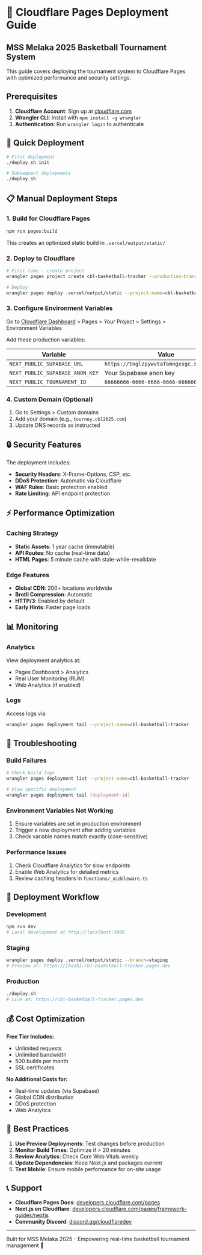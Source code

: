 # 🚀 Cloudflare Pages Deployment Guide

## MSS Melaka 2025 Basketball Tournament System

This guide covers deploying the tournament system to Cloudflare Pages with optimized performance and security settings.

## Prerequisites

1. **Cloudflare Account**: Sign up at [cloudflare.com](https://cloudflare.com)
2. **Wrangler CLI**: Install with `npm install -g wrangler`
3. **Authentication**: Run `wrangler login` to authenticate

## 🎯 Quick Deployment

```bash
# First deployment
./deploy.sh init

# Subsequent deployments
./deploy.sh
```

## 📋 Manual Deployment Steps

### 1. Build for Cloudflare Pages

```bash
npm run pages:build
```

This creates an optimized static build in `.vercel/output/static/`

### 2. Deploy to Cloudflare

```bash
# First time - create project
wrangler pages project create cbl-basketball-tracker --production-branch main

# Deploy
wrangler pages deploy .vercel/output/static --project-name=cbl-basketball-tracker
```

### 3. Configure Environment Variables

Go to [Cloudflare Dashboard](https://dash.cloudflare.com) > Pages > Your Project > Settings > Environment Variables

Add these production variables:

| Variable | Value |
|----------|-------|
| `NEXT_PUBLIC_SUPABASE_URL` | `https://tnglzpywvtafomngxsgc.supabase.co` |
| `NEXT_PUBLIC_SUPABASE_ANON_KEY` | Your Supabase anon key |
| `NEXT_PUBLIC_TOURNAMENT_ID` | `66666666-6666-6666-6666-666666666666` |

### 4. Custom Domain (Optional)

1. Go to Settings > Custom domains
2. Add your domain (e.g., `tourney.cbl2025.com`)
3. Update DNS records as instructed

## 🔒 Security Features

The deployment includes:

- **Security Headers**: X-Frame-Options, CSP, etc.
- **DDoS Protection**: Automatic via Cloudflare
- **WAF Rules**: Basic protection enabled
- **Rate Limiting**: API endpoint protection

## ⚡ Performance Optimization

### Caching Strategy

- **Static Assets**: 1 year cache (immutable)
- **API Routes**: No cache (real-time data)
- **HTML Pages**: 5 minute cache with stale-while-revalidate

### Edge Features

- **Global CDN**: 200+ locations worldwide
- **Brotli Compression**: Automatic
- **HTTP/3**: Enabled by default
- **Early Hints**: Faster page loads

## 📊 Monitoring

### Analytics

View deployment analytics at:
- Pages Dashboard > Analytics
- Real User Monitoring (RUM)
- Web Analytics (if enabled)

### Logs

Access logs via:
```bash
wrangler pages deployment tail --project-name=cbl-basketball-tracker
```

## 🔧 Troubleshooting

### Build Failures

```bash
# Check build logs
wrangler pages deployment list --project-name=cbl-basketball-tracker

# View specific deployment
wrangler pages deployment tail [deployment-id]
```

### Environment Variables Not Working

1. Ensure variables are set in production environment
2. Trigger a new deployment after adding variables
3. Check variable names match exactly (case-sensitive)

### Performance Issues

1. Check Cloudflare Analytics for slow endpoints
2. Enable Web Analytics for detailed metrics
3. Review caching headers in `functions/_middleware.ts`

## 🚦 Deployment Workflow

### Development
```bash
npm run dev
# Local development at http://localhost:3000
```

### Staging
```bash
wrangler pages deploy .vercel/output/static --branch=staging
# Preview at: https://[hash].cbl-basketball-tracker.pages.dev
```

### Production
```bash
./deploy.sh
# Live at: https://cbl-basketball-tracker.pages.dev
```

## 💰 Cost Optimization

**Free Tier Includes:**
- Unlimited requests
- Unlimited bandwidth
- 500 builds per month
- SSL certificates

**No Additional Costs for:**
- Real-time updates (via Supabase)
- Global CDN distribution
- DDoS protection
- Web Analytics

## 🎯 Best Practices

1. **Use Preview Deployments**: Test changes before production
2. **Monitor Build Times**: Optimize if > 20 minutes
3. **Review Analytics**: Check Core Web Vitals weekly
4. **Update Dependencies**: Keep Next.js and packages current
5. **Test Mobile**: Ensure mobile performance for on-site usage

## 📞 Support

- **Cloudflare Pages Docs**: [developers.cloudflare.com/pages](https://developers.cloudflare.com/pages)
- **Next.js on Cloudflare**: [developers.cloudflare.com/pages/framework-guides/nextjs](https://developers.cloudflare.com/pages/framework-guides/nextjs)
- **Community Discord**: [discord.gg/cloudflaredev](https://discord.gg/cloudflaredev)

---

Built for MSS Melaka 2025 - Empowering real-time basketball tournament management 🏀